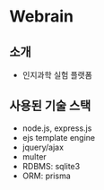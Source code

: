 # Webrain

## 소개
- 인지과학 실험 플랫폼


## 사용된 기술 스택
- node.js, express.js
- ejs template engine
- jquery/ajax
- multer
- RDBMS: sqlite3
- ORM: prisma